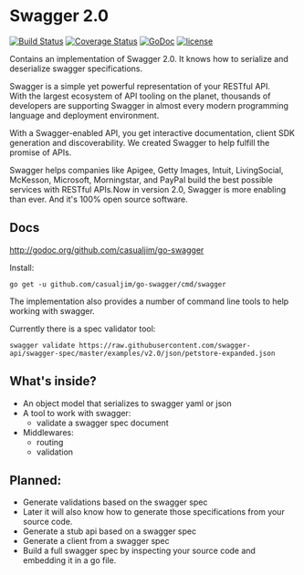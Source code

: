 # Swagger 2.0

[![Build Status](https://travis-ci.org/casualjim/go-swagger.svg?branch=feature/serve)](https://travis-ci.org/casualjim/go-swagger)
[![Coverage Status](https://coveralls.io/repos/casualjim/go-swagger/badge.png?branch=feature/serve)](https://coveralls.io/r/casualjim/go-swagger?branch=feature/serve)
[![GoDoc](https://godoc.org/github.com/casualjim/go-swagger?status.svg)](http://godoc.org/github.com/casualjim/go-swagger)
[![license](http://img.shields.io/badge/license-Apache%20v2-orange.svg)](https://raw.githubusercontent.com/swagger-api/swagger-spec/master/LICENSE)

Contains an implementation of Swagger 2.0.
It knows how to serialize and deserialize swagger specifications.

Swagger is a simple yet powerful representation of your RESTful API.  
With the largest ecosystem of API tooling on the planet, thousands of developers are supporting Swagger
in almost every modern programming language and deployment environment.   

With a Swagger-enabled API, you get interactive documentation, client SDK generation and discoverability.
We created Swagger to help fulfill the promise of APIs.   

Swagger helps companies like Apigee, Getty Images, Intuit, LivingSocial, McKesson, Microsoft, Morningstar, and PayPal 
build the best possible services with RESTful APIs.Now in version 2.0, Swagger is more enabling than ever. 
And it's 100% open source software.

## Docs

http://godoc.org/github.com/casualjim/go-swagger

Install:

	go get -u github.com/casualjim/go-swagger/cmd/swagger

The implementation also provides a number of command line tools to help working with swagger.

Currently there is a spec validator tool:

	swagger validate https://raw.githubusercontent.com/swagger-api/swagger-spec/master/examples/v2.0/json/petstore-expanded.json

## What's inside?

* An object model that serializes to swagger yaml or json 
* A tool to work with swagger:
    * validate a swagger spec document
* Middlewares:
  * routing
  * validation 

## Planned:
* Generate validations based on the swagger spec
* Later it will also know how to generate those specifications from your source code.
* Generate a stub api based on a swagger spec
* Generate a client from a swagger spec
* Build a full swagger spec by inspecting your source code and embedding it in a go file.
